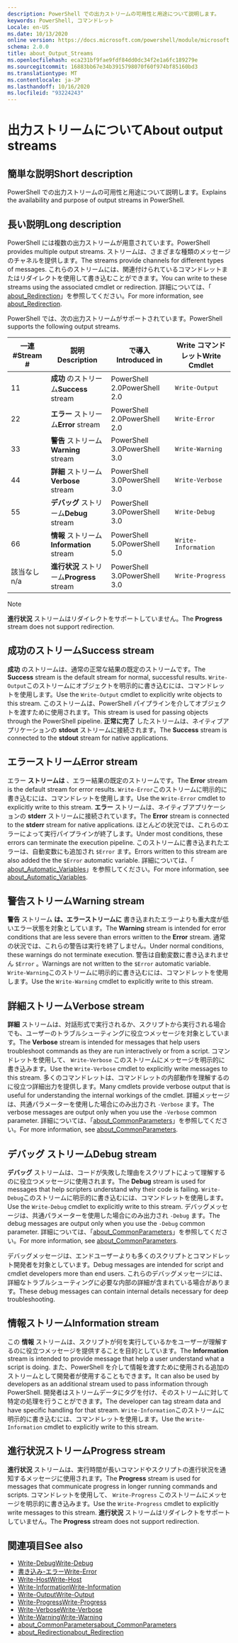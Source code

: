 ```yaml
---
description: PowerShell での出力ストリームの可用性と用途について説明します。
keywords: PowerShell, コマンドレット
Locale: en-US
ms.date: 10/13/2020
online version: https://docs.microsoft.com/powershell/module/microsoft.powershell.core/about/about_output_streams?view=powershell-6&WT.mc_id=ps-gethelp
schema: 2.0.0
title: about_Output_Streams
ms.openlocfilehash: eca231bf9fae9fdf84dd0dc34f2e1a6fc189279e
ms.sourcegitcommit: 16883bb67e34b3915798070f60f974bf85160bd3
ms.translationtype: MT
ms.contentlocale: ja-JP
ms.lasthandoff: 10/16/2020
ms.locfileid: "93224243"
---
```

# <a name="about-output-streams"></a><span data-ttu-id="db9a9-104">出力ストリームについて</span><span class="sxs-lookup"><span data-stu-id="db9a9-104">About output streams</span></span>

## <a name="short-description"></a><span data-ttu-id="db9a9-105">簡単な説明</span><span class="sxs-lookup"><span data-stu-id="db9a9-105">Short description</span></span>
<span data-ttu-id="db9a9-106">PowerShell での出力ストリームの可用性と用途について説明します。</span><span class="sxs-lookup"><span data-stu-id="db9a9-106">Explains the availability and purpose of output streams in PowerShell.</span></span>

## <a name="long-description"></a><span data-ttu-id="db9a9-107">長い説明</span><span class="sxs-lookup"><span data-stu-id="db9a9-107">Long description</span></span>

<span data-ttu-id="db9a9-108">PowerShell には複数の出力ストリームが用意されています。</span><span class="sxs-lookup"><span data-stu-id="db9a9-108">PowerShell provides multiple output streams.</span></span> <span data-ttu-id="db9a9-109">ストリームは、さまざまな種類のメッセージのチャネルを提供します。</span><span class="sxs-lookup"><span data-stu-id="db9a9-109">The streams provide channels for different types of messages.</span></span> <span data-ttu-id="db9a9-110">これらのストリームには、関連付けられているコマンドレットまたはリダイレクトを使用して書き込むことができます。</span><span class="sxs-lookup"><span data-stu-id="db9a9-110">You can write to these streams using the associated cmdlet or redirection.</span></span> <span data-ttu-id="db9a9-111">詳細については、「 [about_Redirection](about_Redirection.md)」を参照してください。</span><span class="sxs-lookup"><span data-stu-id="db9a9-111">For more information, see [about_Redirection](about_Redirection.md).</span></span>

<span data-ttu-id="db9a9-112">PowerShell では、次の出力ストリームがサポートされています。</span><span class="sxs-lookup"><span data-stu-id="db9a9-112">PowerShell supports the following output streams.</span></span>

| <span data-ttu-id="db9a9-113">一連#</span><span class="sxs-lookup"><span data-stu-id="db9a9-113">Stream #</span></span> |      <span data-ttu-id="db9a9-114">説明</span><span class="sxs-lookup"><span data-stu-id="db9a9-114">Description</span></span>       | <span data-ttu-id="db9a9-115">で導入</span><span class="sxs-lookup"><span data-stu-id="db9a9-115">Introduced in</span></span>  |    <span data-ttu-id="db9a9-116">Write コマンドレット</span><span class="sxs-lookup"><span data-stu-id="db9a9-116">Write Cmdlet</span></span>     |
| -------- | ---------------------- | -------------- | ------------------- |
| <span data-ttu-id="db9a9-117">1</span><span class="sxs-lookup"><span data-stu-id="db9a9-117">1</span></span>        | <span data-ttu-id="db9a9-118">**成功** のストリーム</span><span class="sxs-lookup"><span data-stu-id="db9a9-118">**Success** stream</span></span>     | <span data-ttu-id="db9a9-119">PowerShell 2.0</span><span class="sxs-lookup"><span data-stu-id="db9a9-119">PowerShell 2.0</span></span> | `Write-Output`      |
| <span data-ttu-id="db9a9-120">2</span><span class="sxs-lookup"><span data-stu-id="db9a9-120">2</span></span>        | <span data-ttu-id="db9a9-121">**エラー** ストリーム</span><span class="sxs-lookup"><span data-stu-id="db9a9-121">**Error** stream</span></span>       | <span data-ttu-id="db9a9-122">PowerShell 2.0</span><span class="sxs-lookup"><span data-stu-id="db9a9-122">PowerShell 2.0</span></span> | `Write-Error`       |
| <span data-ttu-id="db9a9-123">3</span><span class="sxs-lookup"><span data-stu-id="db9a9-123">3</span></span>        | <span data-ttu-id="db9a9-124">**警告** ストリーム</span><span class="sxs-lookup"><span data-stu-id="db9a9-124">**Warning** stream</span></span>     | <span data-ttu-id="db9a9-125">PowerShell 3.0</span><span class="sxs-lookup"><span data-stu-id="db9a9-125">PowerShell 3.0</span></span> | `Write-Warning`     |
| <span data-ttu-id="db9a9-126">4</span><span class="sxs-lookup"><span data-stu-id="db9a9-126">4</span></span>        | <span data-ttu-id="db9a9-127">**詳細** ストリーム</span><span class="sxs-lookup"><span data-stu-id="db9a9-127">**Verbose** stream</span></span>     | <span data-ttu-id="db9a9-128">PowerShell 3.0</span><span class="sxs-lookup"><span data-stu-id="db9a9-128">PowerShell 3.0</span></span> | `Write-Verbose`     |
| <span data-ttu-id="db9a9-129">5</span><span class="sxs-lookup"><span data-stu-id="db9a9-129">5</span></span>        | <span data-ttu-id="db9a9-130">**デバッグ** ストリーム</span><span class="sxs-lookup"><span data-stu-id="db9a9-130">**Debug** stream</span></span>       | <span data-ttu-id="db9a9-131">PowerShell 3.0</span><span class="sxs-lookup"><span data-stu-id="db9a9-131">PowerShell 3.0</span></span> | `Write-Debug`       |
| <span data-ttu-id="db9a9-132">6</span><span class="sxs-lookup"><span data-stu-id="db9a9-132">6</span></span>        | <span data-ttu-id="db9a9-133">**情報** ストリーム</span><span class="sxs-lookup"><span data-stu-id="db9a9-133">**Information** stream</span></span> | <span data-ttu-id="db9a9-134">PowerShell 5.0</span><span class="sxs-lookup"><span data-stu-id="db9a9-134">PowerShell 5.0</span></span> | `Write-Information` |
| <span data-ttu-id="db9a9-135">該当なし</span><span class="sxs-lookup"><span data-stu-id="db9a9-135">n/a</span></span>      | <span data-ttu-id="db9a9-136">**進行状況** ストリーム</span><span class="sxs-lookup"><span data-stu-id="db9a9-136">**Progress** stream</span></span>    | <span data-ttu-id="db9a9-137">PowerShell 3.0</span><span class="sxs-lookup"><span data-stu-id="db9a9-137">PowerShell 3.0</span></span> | `Write-Progress`    |

> [!NOTE]
> <span data-ttu-id="db9a9-138">**進行状況** ストリームはリダイレクトをサポートしていません。</span><span class="sxs-lookup"><span data-stu-id="db9a9-138">The **Progress** stream does not support redirection.</span></span>

## <a name="success-stream"></a><span data-ttu-id="db9a9-139">成功のストリーム</span><span class="sxs-lookup"><span data-stu-id="db9a9-139">Success stream</span></span>

<span data-ttu-id="db9a9-140">**成功** のストリームは、通常の正常な結果の既定のストリームです。</span><span class="sxs-lookup"><span data-stu-id="db9a9-140">The **Success** stream is the default stream for normal, successful results.</span></span>
<span data-ttu-id="db9a9-141">`Write-Output`このストリームにオブジェクトを明示的に書き込むには、コマンドレットを使用します。</span><span class="sxs-lookup"><span data-stu-id="db9a9-141">Use the `Write-Output` cmdlet to explicitly write objects to this stream.</span></span> <span data-ttu-id="db9a9-142">このストリームは、PowerShell パイプラインを介してオブジェクトを渡すために使用されます。</span><span class="sxs-lookup"><span data-stu-id="db9a9-142">This stream is used for passing objects through the PowerShell pipeline.</span></span> <span data-ttu-id="db9a9-143">**正常に完了** したストリームは、ネイティブアプリケーションの **stdout** ストリームに接続されます。</span><span class="sxs-lookup"><span data-stu-id="db9a9-143">The **Success** stream is connected to the **stdout** stream for native applications.</span></span>

## <a name="error-stream"></a><span data-ttu-id="db9a9-144">エラーストリーム</span><span class="sxs-lookup"><span data-stu-id="db9a9-144">Error stream</span></span>

<span data-ttu-id="db9a9-145">エラー **ストリームは** 、エラー結果の既定のストリームです。</span><span class="sxs-lookup"><span data-stu-id="db9a9-145">The **Error** stream is the default stream for error results.</span></span> <span data-ttu-id="db9a9-146">`Write-Error`このストリームに明示的に書き込むには、コマンドレットを使用します。</span><span class="sxs-lookup"><span data-stu-id="db9a9-146">Use the `Write-Error` cmdlet to explicitly write to this stream.</span></span> <span data-ttu-id="db9a9-147">**エラー** ストリームは、ネイティブアプリケーションの **stderr** ストリームに接続されています。</span><span class="sxs-lookup"><span data-stu-id="db9a9-147">The **Error** stream is connected to the **stderr** stream for native applications.</span></span> <span data-ttu-id="db9a9-148">ほとんどの状況では、これらのエラーによって実行パイプラインが終了します。</span><span class="sxs-lookup"><span data-stu-id="db9a9-148">Under most conditions, these errors can terminate the execution pipeline.</span></span> <span data-ttu-id="db9a9-149">このストリームに書き込まれたエラーは、自動変数にも追加され `$Error` ます。</span><span class="sxs-lookup"><span data-stu-id="db9a9-149">Errors written to this stream are also added the the `$Error` automatic variable.</span></span> <span data-ttu-id="db9a9-150">詳細については、「 [about_Automatic_Variables](about_Automatic_Variables.md)」を参照してください。</span><span class="sxs-lookup"><span data-stu-id="db9a9-150">For more information, see [about_Automatic_Variables](about_Automatic_Variables.md).</span></span>

## <a name="warning-stream"></a><span data-ttu-id="db9a9-151">警告ストリーム</span><span class="sxs-lookup"><span data-stu-id="db9a9-151">Warning stream</span></span>

<span data-ttu-id="db9a9-152">**警告** ストリーム **は、エラーストリームに** 書き込まれたエラーよりも重大度が低いエラー状態を対象としています。</span><span class="sxs-lookup"><span data-stu-id="db9a9-152">The **Warning** stream is intended for error conditions that are less severe than errors written to the **Error** stream.</span></span> <span data-ttu-id="db9a9-153">通常の状況では、これらの警告は実行を終了しません。</span><span class="sxs-lookup"><span data-stu-id="db9a9-153">Under normal conditions, these warnings do not terminate execution.</span></span> <span data-ttu-id="db9a9-154">警告は自動変数に書き込まれません `$Error` 。</span><span class="sxs-lookup"><span data-stu-id="db9a9-154">Warnings are not written to the `$Error` automatic variable.</span></span> <span data-ttu-id="db9a9-155">`Write-Warning`このストリームに明示的に書き込むには、コマンドレットを使用します。</span><span class="sxs-lookup"><span data-stu-id="db9a9-155">Use the `Write-Warning` cmdlet to explicitly write to this stream.</span></span>

## <a name="verbose-stream"></a><span data-ttu-id="db9a9-156">詳細ストリーム</span><span class="sxs-lookup"><span data-stu-id="db9a9-156">Verbose stream</span></span>

<span data-ttu-id="db9a9-157">**詳細** ストリームは、対話形式で実行されるか、スクリプトから実行される場合でも、ユーザーのトラブルシューティングに役立つメッセージを対象としています。</span><span class="sxs-lookup"><span data-stu-id="db9a9-157">The **Verbose** stream is intended for messages that help users troubleshoot commands as they are run interactively or from a script.</span></span> <span data-ttu-id="db9a9-158">コマンドレットを使用して、 `Write-Verbose` このストリームにメッセージを明示的に書き込みます。</span><span class="sxs-lookup"><span data-stu-id="db9a9-158">Use the `Write-Verbose` cmdlet to explicitly write messages to this stream.</span></span> <span data-ttu-id="db9a9-159">多くのコマンドレットは、コマンドレットの内部動作を理解するのに役立つ詳細出力を提供します。</span><span class="sxs-lookup"><span data-stu-id="db9a9-159">Many cmdlets provide verbose output that is useful for understanding the internal workings of the cmdlet.</span></span> <span data-ttu-id="db9a9-160">詳細メッセージは、共通パラメーターを使用した場合にのみ出力され `-Verbose` ます。</span><span class="sxs-lookup"><span data-stu-id="db9a9-160">The verbose messages are output only when you use the `-Verbose` common parameter.</span></span> <span data-ttu-id="db9a9-161">詳細については、「[about_CommonParameters](about_CommonParameters.md)」を参照してください。</span><span class="sxs-lookup"><span data-stu-id="db9a9-161">For more information, see [about_CommonParameters](about_CommonParameters.md).</span></span>

## <a name="debug-stream"></a><span data-ttu-id="db9a9-162">デバッグ ストリーム</span><span class="sxs-lookup"><span data-stu-id="db9a9-162">Debug stream</span></span>

<span data-ttu-id="db9a9-163">**デバッグ** ストリームは、コードが失敗した理由をスクリプトによって理解するのに役立つメッセージに使用されます。</span><span class="sxs-lookup"><span data-stu-id="db9a9-163">The **Debug** stream is used for messages that help scripters understand why their code is failing.</span></span> <span data-ttu-id="db9a9-164">`Write-Debug`このストリームに明示的に書き込むには、コマンドレットを使用します。</span><span class="sxs-lookup"><span data-stu-id="db9a9-164">Use the `Write-Debug` cmdlet to explicitly write to this stream.</span></span> <span data-ttu-id="db9a9-165">デバッグメッセージは、共通パラメーターを使用した場合にのみ出力され `-Debug` ます。</span><span class="sxs-lookup"><span data-stu-id="db9a9-165">The debug messages are output only when you use the `-Debug` common parameter.</span></span> <span data-ttu-id="db9a9-166">詳細については、「[about_CommonParameters](about_CommonParameters.md)」を参照してください。</span><span class="sxs-lookup"><span data-stu-id="db9a9-166">For more information, see [about_CommonParameters](about_CommonParameters.md).</span></span>

<span data-ttu-id="db9a9-167">デバッグメッセージは、エンドユーザーよりも多くのスクリプトとコマンドレット開発者を対象としています。</span><span class="sxs-lookup"><span data-stu-id="db9a9-167">Debug messages are intended for script and cmdlet developers more than end users.</span></span> <span data-ttu-id="db9a9-168">これらのデバッグメッセージには、詳細なトラブルシューティングに必要な内部の詳細が含まれている場合があります。</span><span class="sxs-lookup"><span data-stu-id="db9a9-168">These debug messages can contain internal details necessary for deep troubleshooting.</span></span>

## <a name="information-stream"></a><span data-ttu-id="db9a9-169">情報ストリーム</span><span class="sxs-lookup"><span data-stu-id="db9a9-169">Information stream</span></span>

<span data-ttu-id="db9a9-170">この **情報** ストリームは、スクリプトが何を実行しているかをユーザーが理解するのに役立つメッセージを提供することを目的としています。</span><span class="sxs-lookup"><span data-stu-id="db9a9-170">The **Information** stream is intended to provide message that help a user understand what a script is doing.</span></span> <span data-ttu-id="db9a9-171">また、PowerShell を介して情報を渡すために使用される追加のストリームとして開発者が使用することもできます。</span><span class="sxs-lookup"><span data-stu-id="db9a9-171">It can also be used by developers as an additional stream used to pass information through PowerShell.</span></span> <span data-ttu-id="db9a9-172">開発者はストリームデータにタグを付け、そのストリームに対して特定の処理を行うことができます。</span><span class="sxs-lookup"><span data-stu-id="db9a9-172">The developer can tag stream data and have specific handling for that stream.</span></span> <span data-ttu-id="db9a9-173">`Write-Information`このストリームに明示的に書き込むには、コマンドレットを使用します。</span><span class="sxs-lookup"><span data-stu-id="db9a9-173">Use the `Write-Information` cmdlet to explicitly write to this stream.</span></span>

## <a name="progress-stream"></a><span data-ttu-id="db9a9-174">進行状況ストリーム</span><span class="sxs-lookup"><span data-stu-id="db9a9-174">Progress stream</span></span>

<span data-ttu-id="db9a9-175">**進行状況** ストリームは、実行時間が長いコマンドやスクリプトの進行状況を通知するメッセージに使用されます。</span><span class="sxs-lookup"><span data-stu-id="db9a9-175">The **Progress** stream is used for messages that communicate progress in longer running commands and scripts.</span></span> <span data-ttu-id="db9a9-176">コマンドレットを使用して、 `Write-Progress` このストリームにメッセージを明示的に書き込みます。</span><span class="sxs-lookup"><span data-stu-id="db9a9-176">Use the `Write-Progress` cmdlet to explicitly write messages to this stream.</span></span> <span data-ttu-id="db9a9-177">**進行状況** ストリームはリダイレクトをサポートしていません。</span><span class="sxs-lookup"><span data-stu-id="db9a9-177">The **Progress** stream does not support redirection.</span></span>

## <a name="see-also"></a><span data-ttu-id="db9a9-178">関連項目</span><span class="sxs-lookup"><span data-stu-id="db9a9-178">See also</span></span>

- [<span data-ttu-id="db9a9-179">Write-Debug</span><span class="sxs-lookup"><span data-stu-id="db9a9-179">Write-Debug</span></span>](xref:Microsoft.PowerShell.Utility.Write-Debug)
- [<span data-ttu-id="db9a9-180">書き込み-エラー</span><span class="sxs-lookup"><span data-stu-id="db9a9-180">Write-Error</span></span>](xref:Microsoft.PowerShell.Utility.Write-Error)
- [<span data-ttu-id="db9a9-181">Write-Host</span><span class="sxs-lookup"><span data-stu-id="db9a9-181">Write-Host</span></span>](xref:Microsoft.PowerShell.Utility.Write-Host)
- [<span data-ttu-id="db9a9-182">Write-Information</span><span class="sxs-lookup"><span data-stu-id="db9a9-182">Write-Information</span></span>](xref:Microsoft.PowerShell.Utility.Write-Information)
- [<span data-ttu-id="db9a9-183">Write-Output</span><span class="sxs-lookup"><span data-stu-id="db9a9-183">Write-Output</span></span>](xref:Microsoft.PowerShell.Utility.Write-Output)
- [<span data-ttu-id="db9a9-184">Write-Progress</span><span class="sxs-lookup"><span data-stu-id="db9a9-184">Write-Progress</span></span>](xref:Microsoft.PowerShell.Utility.Write-Progress)
- [<span data-ttu-id="db9a9-185">Write-Verbose</span><span class="sxs-lookup"><span data-stu-id="db9a9-185">Write-Verbose</span></span>](xref:Microsoft.PowerShell.Utility.Write-Verbose)
- [<span data-ttu-id="db9a9-186">Write-Warning</span><span class="sxs-lookup"><span data-stu-id="db9a9-186">Write-Warning</span></span>](xref:Microsoft.PowerShell.Utility.Write-Warning)
- [<span data-ttu-id="db9a9-187">about_CommonParameters</span><span class="sxs-lookup"><span data-stu-id="db9a9-187">about_CommonParameters</span></span>](about_CommonParameters.md)
- [<span data-ttu-id="db9a9-188">about_Redirection</span><span class="sxs-lookup"><span data-stu-id="db9a9-188">about_Redirection</span></span>](about_Redirection.md)
